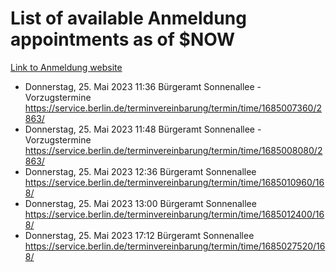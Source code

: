 # List of available Anmeldung appointments as of $NOW
[Link to Anmeldung website](https://service.berlin.de/terminvereinbarung/termin/tag.php?termin=1&anliegen[]=120686&dienstleisterlist=122210,122217,327316,122219,327312,122227,327314,122231,327346,122243,327348,122254,122252,329742,122260,329745,122262,329748,122271,327278,122273,327274,122277,327276,330436,122280,327294,122282,327290,122284,327292,122291,327270,122285,327266,122286,327264,122296,327268,150230,329760,122297,327286,122294,327284,122312,329763,122314,329775,122304,327330,122311,327334,122309,327332,317869,122281,327352,122279,329772,122283,122276,327324,122274,327326,122267,329766,122246,327318,122251,327320,122257,327322,122208,327298,122226,327300&herkunft=http%3A%2F%2Fservice.berlin.de%2Fdienstleistung%2F120686%2F)
- Donnerstag, 25. Mai 2023 11:36 Bürgeramt Sonnenallee - Vorzugstermine https://service.berlin.de/terminvereinbarung/termin/time/1685007360/2863/
- Donnerstag, 25. Mai 2023 11:48 Bürgeramt Sonnenallee - Vorzugstermine https://service.berlin.de/terminvereinbarung/termin/time/1685008080/2863/
- Donnerstag, 25. Mai 2023 12:36 Bürgeramt Sonnenallee https://service.berlin.de/terminvereinbarung/termin/time/1685010960/168/
- Donnerstag, 25. Mai 2023 13:00 Bürgeramt Sonnenallee https://service.berlin.de/terminvereinbarung/termin/time/1685012400/168/
- Donnerstag, 25. Mai 2023 17:12 Bürgeramt Sonnenallee https://service.berlin.de/terminvereinbarung/termin/time/1685027520/168/
